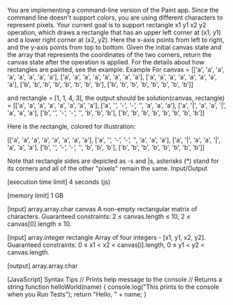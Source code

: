 You are implementing a command-line version of the Paint app. Since the command line doesn't support colors, you are using different characters to represent pixels. Your current goal is to support rectangle x1 y1 x2 y2 operation, which draws a rectangle that has an upper left corner at (x1, y1) and a lower right corner at (x2, y2). Here the x-axis points from left to right, and the y-axis points from top to bottom.
Given the initial canvas state and the array that represents the coordinates of the two corners, return the canvas state after the operation is applied. For the details about how rectangles are painted, see the example.
Example
For
canvas = [['a', 'a', 'a', 'a', 'a', 'a', 'a', 'a'],
          ['a', 'a', 'a', 'a', 'a', 'a', 'a', 'a'],
          ['a', 'a', 'a', 'a', 'a', 'a', 'a', 'a'],
          ['b', 'b', 'b', 'b', 'b', 'b', 'b', 'b'],
          ['b', 'b', 'b', 'b', 'b', 'b', 'b', 'b']]

and rectangle = [1, 1, 4, 3], the output should be
solution(canvas, rectangle) = [['a', 'a', 'a', 'a', 'a', 'a', 'a', 'a'],
             					['a', '*', '-', '-', '*', 'a', 'a', 'a'],
             					['a', '|', 'a', 'a', '|', 'a', 'a', 'a'],
             					['b', '*', '-', '-', '*', 'b', 'b', 'b'],
             					['b', 'b', 'b', 'b', 'b', 'b', 'b', 'b']]

Here is the rectangle, colored for illustration:

[['a', 'a', 'a', 'a', 'a', 'a', 'a', 'a'],
['a', '*', '-', '-', '*', 'a', 'a', 'a'],
['a', '|', 'a', 'a', '|', 'a', 'a', 'a'],
['b', '*', '-', '-', '*', 'b', 'b', 'b'],
['b', 'b', 'b', 'b', 'b', 'b', 'b', 'b']]

Note that rectangle sides are depicted as -s and |s, asterisks (*) stand for its corners and all of the other "pixels" remain the same.
Input/Output


[execution time limit] 4 seconds (js)


[memory limit] 1 GB


[input] array.array.char canvas
A non-empty rectangular matrix of characters.
Guaranteed constraints:
2 ≤ canvas.length ≤ 10,
2 ≤ canvas[0].length ≤ 10.


[input] array.integer rectangle
Array of four integers - [x1, y1, x2, y2].
Guaranteed constraints:
0 ≤ x1 < x2 < canvas[i].length,
0 ≤ y1 < y2 < canvas.length.


[output] array.array.char


[JavaScript] Syntax Tips
// Prints help message to the console
// Returns a string
function helloWorld(name) {
    console.log("This prints to the console when you Run Tests");
    return "Hello, " + name;
}


